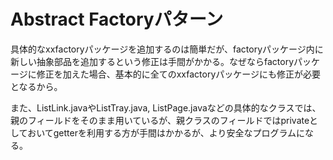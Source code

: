 # Abstract Factoryパターン

具体的なxxfactoryパッケージを追加するのは簡単だが、factoryパッケージ内に新しい抽象部品を追加するという修正は手間がかかる。なぜならfactoryパッケージに修正を加えた場合、基本的に全てのxxfactoryパッケージにも修正が必要となるから。

また、ListLink.javaやListTray.java, ListPage.javaなどの具体的なクラスでは、親のフィールドをそのまま用いているが、親クラスのフィールドではprivateとしておいてgetterを利用する方が手間はかかるが、より安全なプログラムになる。